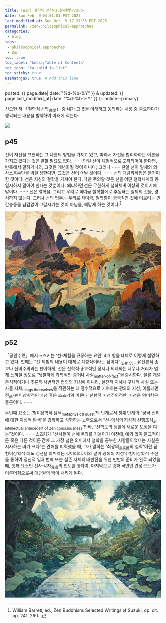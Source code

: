 ```yaml
---
title: (WIP) 철학적 선학<sub>禪學</sub>
date: Sun Feb  9 04:01:01 PST 2025
last_modified_at: Sun Oct  5 17:37:53 PDT 2025
permalink: /zen/philosophical-approaches
categories:
 - blog
tags:
 - philosophical approaches
 - Zen
toc: true
toc_label: "&nbsp;Table of Contents"
toc_icon: "fa-solid fa-list"
toc_sticky: true
usemathjax: true  # Add this line
---
```


<!--tags: {% for tag in page.tags %} <a href="/tags/#{{ tag }}">{{ tag }}</a> {% endfor %}
<br>
cats: {% for category in page.categories %} <a href="/categories/#{{ category }}">{{ category }}</a> {% endfor %}-->

posted: {{ page.date| date: "%d-%b-%Y" }}
&amp;
updated: {{ page.last_modified_at| date: "%d-%b-%Y" }}
{: .notice--primary}

신오현 저 &#12300;철학적 선학<sub>禪學</sub>&#12301; 중
내가 그 뜻을 이해하고 동의하는 내용 중
중요하다가 생각되는 내용을 발췌하여 아래에 적는다.

<div class="img-container">
<img src="/resource/posts/2025-02-09-PST - Philosophical Approaches to Zen/Screenshot 2025-03-22 at 12.27.11 AM.png">
</div>

## p45

선이 자신을 표현하는 그 나름의 방법을 가지고 있고,
따라서 자신을 합리화하는 이론을 가지고 있다는 것은 말할 필요도 없다.
&#x22ef;&#x22ef;
만일 선이 체험적으로 포착되어야 한다면, 반목해서 말하거니와, 그것은 개념화될 것이 아니다;
그러나 &#x22ef;&#x22ef; 만일 선이 일체의 의사소통수단을 박탈 당한다면, 그것은 선이 아닐 것이다.
&#x22ef;&#x22ef; 선의 개념화작업은 불가피한 것이다: 선은 자신의 철학을 가져야 한다.
다만 주의할 것은 선을 어떤 철학체계와 동일시하지 말아야 한다는 것뿐이다.
왜냐하면 선은 무한하게 철학체계 이상의 것이기에 말이다.
&#x22ef;&#x22ef; 선은 철학을, 그리고 우리로 하여금 철학함에로 추동하는 일체의 것을,
경시하지 않는다. <font class="emph">그러나 선의 업무는 우리로 하여금, 철학함이 궁극적인 것에 이르려는 인간충동을 남김없이 고갈시키는 것이 아님을,
깨닫게 하는 것이다.</font><sup><a href="">1</a></sup>

<div class="img-container">
<img src="/resource/posts/2025-02-09-PST - Philosophical Approaches to Zen/u1564158738____--ar_43_--v_6.1_256c0507-efe4-4cd6-889f-724197429862_2.png">
</div>

## p52

&#12300;공안수련&#12301;에서 스즈키는
&lsquo;선-체험을 규정하는 요인&rsquo; 4개 항을 대체로 이렇게 설명하고 있다:
첫째는 &ldquo;선-체험의 내용이 대체로 지성적이라는 점이다&rdquo;<sub>(E-II: 55)</sub>.
유신론적 종교나 신비주의와는 판이하게, 선은 신학적&sdot;종교적인 정서나 의례와는 너무나 거리가
멀게 느껴질 정도로 &ldquo;냉철하게 과학적인 증거나 사실<sub>matter-of-fact</sub>&rdquo;을 중시한다.
물론 개념 분석적이거나 추론적&sdot;사변적인 협의의 지성이 아니라,
실천적 지혜나 구체적 사실 또는 사물 자체<sub>things themselves</sub>를 직관하는 데
필수적으로 기여하는 광의의 지성, 이를테면 전<sub>前</sub>-형이상학적인 지성 혹은
스즈키의 이른바 &lsquo;선험적 지성주의적인&rsquo; 지성을 의미함은 물론이다.
&#x22ef;&#x22ef;

두번째 요소는 &lsquo;형이상학적 탐색<sub>metaphysical quest</sub>&rsquo;의 단계로서
첫째 단계의 &ldquo;궁극 진리에 대한 지성적 탐색&rdquo;을 강화하고 심화하는 노력으로서
&ldquo;선-의식의 지성적 선행조치<sub>an intellectual antecedent of Zen consciousness</sub>&rdquo;인바,
&ldquo;선학도의 생활에 새로운 도정을 여는&rdquo;것이다.
&#x22ef;&#x22ef;
스즈키가 "선사들이 선에 주의를 기울이기 이전에, 예외 없이 불교적이든 혹은 다른 것이든 간에
그 가장 넓은 의미에서 철학을 공부한 사람들이었다는 사실은 시사하는 바가 크다"는
견해를 피력했을 때,
그가 말하는 '최광의<sub>最廣義</sub>의 철학'이란 곧 형이상학적 태도&sdot;정신을 의미하는 것이리라.
이와 같이 광의의 지성적&sdot;형이상학적 수선을 통하여 정신적 일대 변혁 또는 실존 자체의
대반전을 위한 만반의 준비가 완료 되었을 때, 셋째 요소인 선사&sdot;각자<sub>覺者</sub>의 인도를 통하여,
마지막으로 넷째 국면인 견성&sdot;오도가 이루어짐으로써 대단원의 막이 내리게 된다.

<div class="img-container">
<img src="/resource/posts/2025-02-09-PST - Philosophical Approaches to Zen/u1564158738____--ar_43_--v_6.1_7ec35da8-9ac8-4a99-a7dc-6e3974c64f88_3.png">
</div>

<!--div class="img-container">
<img src="/resource/posts/2025-02-09-PST - Philosophical Approaches to Zen/u1564158738____--ar_43_--v_6.1_d1437494-1d3c-4002-a88d-3e457bc305ed_0.png">
</div-->

<hr>
<ol>
<li id="footnote1">
	William Barrett, ed., Zen Buddhism: Selected Writings of Suzuki, op. cit. pp. 241, 260.
&nbsp;<a href="#ref1">↩</a></li>
</ol>
